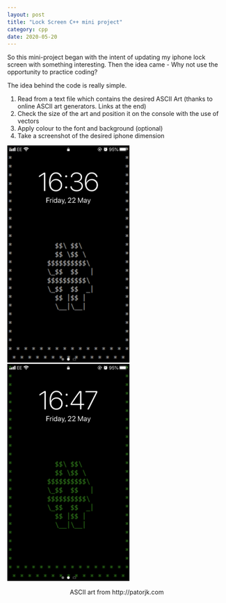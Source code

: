 ```yaml
---
layout: post
title: "Lock Screen C++ mini project"
category: cpp
date: 2020-05-20
---
```


So this mini-project began with the intent of updating my iphone lock screen with something interesting. Then the idea came - Why not use the opportunity to practice coding?

The idea behind the code is really simple. 

<ol>
  <li>
    Read from a text file which contains the desired ASCII Art (thanks to online ASCII art generators. Links at the end) 
  </li>
  
  <li>
    Check the size of the art and position it on the console with the use of vectors
  </li>
 
 <li>
    Apply colour to the font and background (optional)
 </li> 
  
 <li>
    Take a screenshot of the desired iphone dimension
 </li>
  
</ol>

<div id="images">
      <img class="iphone" src="/pictures/Whitehash.png" style="width: auto; height: auto;max-width: 500px;max-height: 500px" />
      <img class="iphone" src="/pictures/greenhash.png" style="width: auto; height: auto;max-width: 500px;max-height: 500px" />
      <p style="text-align:center">ASCII art from http://patorjk.com</p>
</div>
  




<script src="https://gist.github.com/cchanzl/07babb551e964ea347a726f44cf061f5.js"></script>
